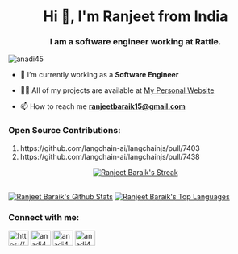 <!---<a href="#"><img width="100%" height="400px" src="https://www.cyberark.com/wp-content/uploads/2019/11/Developer.jpg"/></a>-->

<h1 align="center">Hi 👋, I'm Ranjeet from India</h1>
<h3 align="center">I am a software engineer working at Rattle.</h3>

<p align="left"> <img src="https://komarev.com/ghpvc/?username=anadi45&label=Profile%20views&color=0e75b6&style=flat" alt="anadi45" /> </p>

- 🔭 I’m currently working as a **Software Engineer**

- 👨‍💻 All of my projects are available at [My Personal Website](https://ranjeetbaraik.netlify.app/)

- 📫 How to reach me **ranjeetbaraik15@gmail.com**

<h3 align="left">Open Source Contributions:</h3>
<ol>
    <li>https://github.com/langchain-ai/langchainjs/pull/7403</li>
    <li>https://github.com/langchain-ai/langchainjs/pull/7438</li>
</ol>

<p align="center">
    <a href="https://github.com/anadi45/github-readme-streak-stats">
        <img title="🔥 Get streak stats for your profile at git.io/streak-stats" alt="Ranjeet Baraik's Streak" src="https://github-readme-streak-stats.herokuapp.com/?user=anadi45&theme=black-ice&hide_border=true&stroke=0000&background=060A0CD0"/>
    </a>
</p>

<br/>
<a href="https://github.com/anadi45/github-readme-stats"><img alt="Ranjeet Baraik's Github Stats" src="https://github-readme-stats.vercel.app/api?username=anadi45&show_icons=true&count_private=true&theme=react&hide_border=true&bg_color=0D1117" /></a>
<a href="https://github.com/rajprem4214/github-readme-stats"><img alt="Ranjeet Baraik's Top Languages" src="https://github-readme-stats.vercel.app/api/top-langs/?username=anadi45&langs_count=8&count_private=true&layout=compact&theme=react&hide_border=true&bg_color=0D1117" /></a>
<br/>

<!---<a href="https://activity-graph.herokuapp.com/graph?username=anadi45&hide_border=true&area=true&point=transparent&theme=react-dark"><img alt="Ranjeet Baraik's Activity Graph" src="https://activity-graph.herokuapp.com/graph?username=anadi45&bg_color=0D1117&color=5BCDEC&line=5BCDEC&point=FFFFFF&hide_border=true" /></a>-->

<h3 align="left">Connect with me:</h3>
<p align="left">

<a href="https://www.linkedin.com/in/ranjeet-baraik-b803231a0/" target="blank"><img align="center" src="https://raw.githubusercontent.com/rahuldkjain/github-profile-readme-generator/master/src/images/icons/Social/linked-in-alt.svg" alt="https://www.linkedin.com/in/ranjeet-baraik-b803231a0/" height="30" width="40" /></a>
<a href="https://stackoverflow.com/users/16178288/anadi45" target="blank"><img align="center" src="https://raw.githubusercontent.com/rahuldkjain/github-profile-readme-generator/master/src/images/icons/Social/stack-overflow.svg" alt="anadi45" height="30" width="40" /></a>
<a href="https://www.leetcode.com/anadi45" target="blank"><img align="center" src="https://raw.githubusercontent.com/rahuldkjain/github-profile-readme-generator/master/src/images/icons/Social/leet-code.svg" alt="anadi45" height="30" width="40" /></a>
<a href="https://www.codechef.com/users/anadi45" target="blank"><img align="center" src="https://cdn.jsdelivr.net/npm/simple-icons@3.1.0/icons/codechef.svg" alt="anadi45" height="30" width="40" /></a>

</p>
